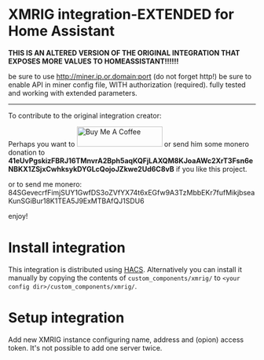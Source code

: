 # XMRIG integration-EXTENDED for Home Assistant

**THIS IS AN ALTERED VERSION OF THE ORIGINAL INTEGRATION THAT EXPOSES MORE VALUES TO HOMEASSISTANT!!!!!!**

be sure to use <http://miner.ip.or.domain:port> (do not forget http!)
be sure to enable API in miner config file, WITH authorization (required).
fully tested and working with extended parameters. 



---
To contribute to the original integration creator:

Perhaps you want to <a href="https://www.buymeacoffee.com/hwmland" target="_blank"><img src="https://cdn.buymeacoffee.com/buttons/default-orange.png" alt="Buy Me A Coffee" height="41" width="174"></a> or send him some monero donation to **41eUvPgskizFBRJ16TMnvrA2Bph5aqKQFjLAXQM8KJoaAWc2XrT3Fsn6eNBKX1ZSjxCwhksykDYGLcQojoJZkwe2Ud6C8vB** if you like this project.

or to send me monero:
84SGevecrfFimjSUY1GwfDS3oZVfYX74t6xEGfw9A3TzMbbEKr7fufMikjbseaKunSGiBur18K1TEA5J9ExMTBAfQJ1SDU6

enjoy!

# Install integration

This integration is distributed using [HACS](https://hacs.xyz/).
Alternatively you can install it manually by copying the contents of `custom_components/xmrig/` to `<your config dir>/custom_components/xmrig/`.

# Setup integration

Add new XMRIG instance configuring name, address and (opion) access token.
It's not possible to add one server twice.

